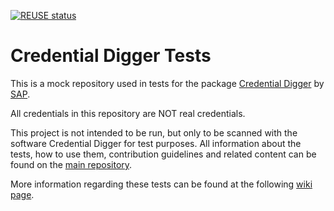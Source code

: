 [![REUSE status](https://api.reuse.software/badge/github.com/SAP/credential-digger-tests)](https://api.reuse.software/info/github.com/SAP/credential-digger-tests)

# Credential Digger Tests
This is a mock repository used in tests for the package [Credential Digger](https://github.com/SAP/credential-digger) by [SAP](https://github.com/SAP). 

All credentials in this repository are NOT real credentials.

This project is not intended to be run, but only to be scanned with the software Credential Digger for test purposes. All information about the tests, how to use them, contribution guidelines and related content can be found on the [main repository](https://github.com/SAP/credential-digger).

More information regarding these tests can be found at the following [wiki page](https://github.com/SAP/credential-digger/wiki/Testing).